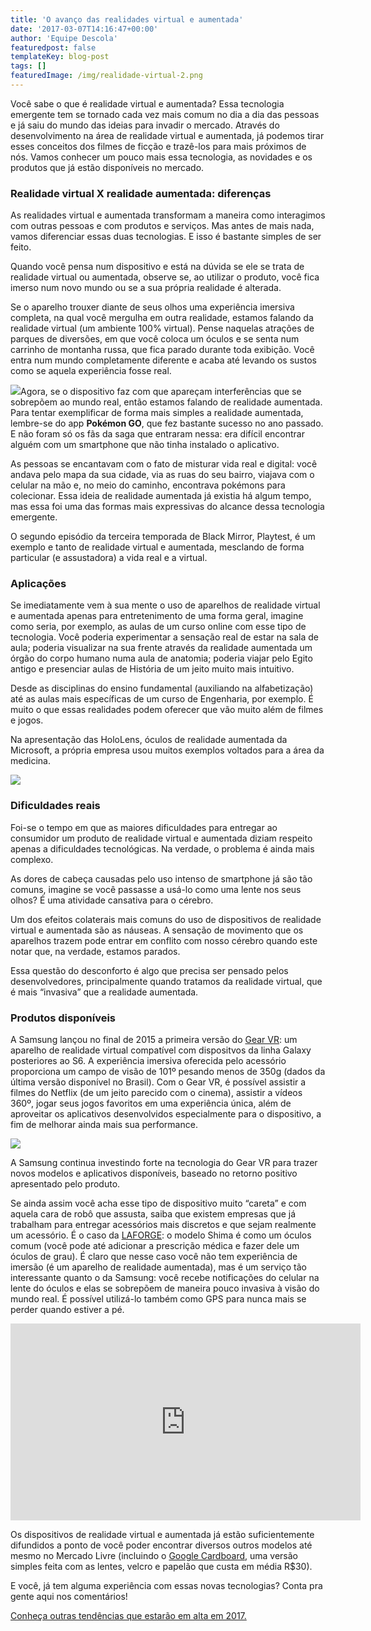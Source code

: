 ```yaml
---
title: 'O avanço das realidades virtual e aumentada'
date: '2017-03-07T14:16:47+00:00'
author: 'Equipe Descola'
featuredpost: false
templateKey: blog-post
tags: []
featuredImage: /img/realidade-virtual-2.png
---
```

Você sabe o que é realidade virtual e aumentada? Essa tecnologia emergente tem se tornado cada vez mais comum no dia a dia das pessoas e já saiu do mundo das ideias para invadir o mercado. Através do desenvolvimento na área de realidade virtual e aumentada, já podemos tirar esses conceitos dos filmes de ficção e trazê-los para mais próximos de nós. Vamos conhecer um pouco mais essa tecnologia, as novidades e os produtos que já estão disponíveis no mercado.

### Realidade virtual X realidade aumentada: diferenças

As realidades virtual e aumentada transformam a maneira como interagimos com outras pessoas e com produtos e serviços. Mas antes de mais nada, vamos diferenciar essas duas tecnologias. E isso é bastante simples de ser feito.

Quando você pensa num dispositivo e está na dúvida se ele se trata de realidade virtual ou aumentada, observe se, ao utilizar o produto, você fica imerso num novo mundo ou se a sua própria realidade é alterada.

Se o aparelho trouxer diante de seus olhos uma experiência imersiva completa, na qual você mergulha em outra realidade, estamos falando da realidade virtual (um ambiente 100% virtual). Pense naquelas atrações de parques de diversões, em que você coloca um óculos e se senta num carrinho de montanha russa, que fica parado durante toda exibição. Você entra num mundo completamente diferente e acaba até levando os sustos como se aquela experiência fosse real.

![](https://descola.org/drops/wp-content/uploads/2017/03/pokemon-go.jpg)Agora, se o dispositivo faz com que apareçam interferências que se sobrepõem ao mundo real, então estamos falando de realidade aumentada. Para tentar exemplificar de forma mais simples a realidade aumentada, lembre-se do app **Pokémon GO**, que fez bastante sucesso no ano passado. E não foram só os fãs da saga que entraram nessa: era difícil encontrar alguém com um smartphone que não tinha instalado o aplicativo.

As pessoas se encantavam com o fato de misturar vida real e digital: você andava pelo mapa da sua cidade, via as ruas do seu bairro, viajava com o celular na mão e, no meio do caminho, encontrava pokémons para colecionar. Essa ideia de realidade aumentada já existia há algum tempo, mas essa foi uma das formas mais expressivas do alcance dessa tecnologia emergente.

O segundo episódio da terceira temporada de Black Mirror, Playtest, é um exemplo e tanto de realidade virtual e aumentada, mesclando de forma particular (e assustadora) a vida real e a virtual.

### Aplicações

Se imediatamente vem à sua mente o uso de aparelhos de realidade virtual e aumentada apenas para entretenimento de uma forma geral, imagine como seria, por exemplo, as aulas de um curso online com esse tipo de tecnologia. Você poderia experimentar a sensação real de estar na sala de aula; poderia visualizar na sua frente através da realidade aumentada um órgão do corpo humano numa aula de anatomia; poderia viajar pelo Egito antigo e presenciar aulas de História de um jeito muito mais intuitivo.

Desde as disciplinas do ensino fundamental (auxiliando na alfabetização) até as aulas mais específicas de um curso de Engenharia, por exemplo. É muito o que essas realidades podem oferecer que vão muito além de filmes e jogos.

Na apresentação das HoloLens, óculos de realidade aumentada da Microsoft, a própria empresa usou muitos exemplos voltados para a área da medicina.

![](https://descola.org/drops/wp-content/uploads/2017/03/hololens-1024x576.jpg)

### Dificuldades reais

Foi-se o tempo em que as maiores dificuldades para entregar ao consumidor um produto de realidade virtual e aumentada diziam respeito apenas a dificuldades tecnológicas. Na verdade, o problema é ainda mais complexo.

As dores de cabeça causadas pelo uso intenso de smartphone já são tão comuns, imagine se você passasse a usá-lo como uma lente nos seus olhos? É uma atividade cansativa para o cérebro.

Um dos efeitos colaterais mais comuns do uso de dispositivos de realidade virtual e aumentada são as náuseas. A sensação de movimento que os aparelhos trazem pode entrar em conflito com nosso cérebro quando este notar que, na verdade, estamos parados.

Essa questão do desconforto é algo que precisa ser pensado pelos desenvolvedores, principalmente quando tratamos da realidade virtual, que é mais “invasiva” que a realidade aumentada.

### Produtos disponíveis

A Samsung lançou no final de 2015 a primeira versão do [Gear VR](http://www.samsung.com/global/galaxy/gear-vr/): um aparelho de realidade virtual compatível com dispositvos da linha Galaxy posteriores ao S6. A experiência imersiva oferecida pelo acessório proporciona um campo de visão de 101º pesando menos de 350g (dados da última versão disponível no Brasil). Com o Gear VR, é possível assistir a filmes do Netflix (de um jeito parecido com o cinema), assistir a vídeos 360º, jogar seus jogos favoritos em uma experiência única, além de aproveitar os aplicativos desenvolvidos especialmente para o dispositivo, a fim de melhorar ainda mais sua performance.

![](https://descola.org/drops/wp-content/uploads/2017/03/samsung-gear-vr.jpg)

A Samsung continua investindo forte na tecnologia do Gear VR para trazer novos modelos e aplicativos disponíveis, baseado no retorno positivo apresentado pelo produto.

Se ainda assim você acha esse tipo de dispositivo muito “careta” e com aquela cara de robô que assusta, saiba que existem empresas que já trabalham para entregar acessórios mais discretos e que sejam realmente um acessório. É o caso da [LAFORGE](https://www.laforgeoptical.com/): o modelo Shima é como um óculos comum (você pode até adicionar a prescrição médica e fazer dele um óculos de grau). É claro que nesse caso você não tem experiência de imersão (é um aparelho de realidade aumentada), mas é um serviço tão interessante quanto o da Samsung: você recebe notificações do celular na lente do óculos e elas se sobrepõem de maneira pouco invasiva à visão do mundo real. É possível utilizá-lo também como GPS para nunca mais se perder quando estiver a pé.

<iframe allowfullscreen="allowfullscreen" frameborder="0" height="315" loading="lazy" src="https://www.youtube.com/embed/z6oxpWlCzrU" width="560"></iframe>

Os dispositivos de realidade virtual e aumentada já estão suficientemente difundidos a ponto de você poder encontrar diversos outros modelos até mesmo no Mercado Livre (incluindo o [Google Cardboard](https://vr.google.com/cardboard/), uma versão simples feita com as lentes, velcro e papelão que custa em média R$30).

E você, já tem alguma experiência com essas novas tecnologias? Conta pra gente aqui nos comentários!

[Conheça outras tendências que estarão em alta em 2017.](https://descola.org/drops/tendencias-de-inovacao-para-2017/)